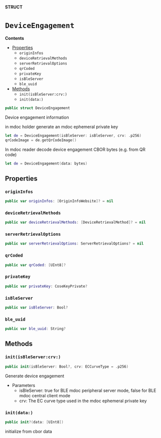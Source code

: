 **STRUCT**

# `DeviceEngagement`

**Contents**

- [Properties](#properties)
  - `originInfos`
  - `deviceRetrievalMethods`
  - `serverRetrievalOptions`
  - `qrCoded`
  - `privateKey`
  - `isBleServer`
  - `ble_uuid`
- [Methods](#methods)
  - `init(isBleServer:crv:)`
  - `init(data:)`

```swift
public struct DeviceEngagement
```

Device engagement information

in mdoc holder generate an mdoc ephemeral private key
```swift
let de = DeviceEngagement(isBleServer: isBleServer, crv: .p256)
qrCodeImage = de.getQrCodeImage()
```

In mdoc reader decode device engagement CBOR bytes (e.g. from QR code)
```swift
let de = DeviceEngagement(data: bytes)
```

## Properties
### `originInfos`

```swift
public var originInfos: [OriginInfoWebsite]? = nil
```

### `deviceRetrievalMethods`

```swift
public var deviceRetrievalMethods: [DeviceRetrievalMethod]? = nil
```

### `serverRetrievalOptions`

```swift
public var serverRetrievalOptions: ServerRetrievalOptions? = nil
```

### `qrCoded`

```swift
public var qrCoded: [UInt8]?
```

### `privateKey`

```swift
public var privateKey: CoseKeyPrivate?
```

### `isBleServer`

```swift
public var isBleServer: Bool?
```

### `ble_uuid`

```swift
public var ble_uuid: String?
```

## Methods
### `init(isBleServer:crv:)`

```swift
public init(isBleServer: Bool?, crv: ECCurveType = .p256)
```

Generate device engagement
- Parameters
   - isBleServer: true for BLE mdoc peripheral server mode, false for BLE mdoc central client mode
   - crv: The EC curve type used in the mdoc ephemeral private key

### `init(data:)`

```swift
public init?(data: [UInt8])
```

initialize from cbor data
